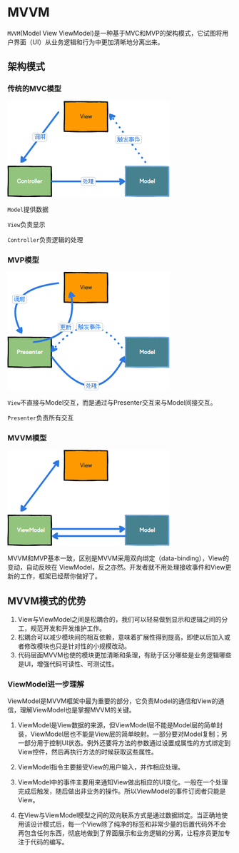# MVVM

`MVVM`(Model View ViewModel)是一种基于MVC和MVP的架构模式，它试图将用户界面（UI）从业务逻辑和行为中更加清晰地分离出来。

## 架构模式
### 传统的MVC模型

![](/assets/MVC.png)

`Model`提供数据

`View`负责显示

`Controller`负责逻辑的处理

### MVP模型

![](/assets/MVP.png)

`View`不直接与Model交互，而是通过与Presenter交互来与Model间接交互。

`Presenter`负责所有交互

### MVVM模型

![](/assets/MVVM.png)

MVVM和MVP基本一致，区别是MVVM采用双向绑定（data-binding），View的变动，自动反映在 ViewModel，反之亦然。开发者就不用处理接收事件和View更新的工作，框架已经帮你做好了。

## MVVM模式的优势

1. View与ViewModel之间是松耦合的，我们可以轻易做到显示和逻辑之间的分工，规范开发和开发维护工作。
2. 松耦合可以减少模块间的相互依赖，意味着扩展性得到提高，即使以后加入或者修改模块也只是针对性的小规模改动。
3. 代码层面MVVM也使的模块更加清晰和条理，有助于区分哪些是业务逻辑哪些是UI，增强代码可读性、可测试性。


### ViewModel进一步理解

ViewModel是MVVM框架中最为重要的部分，它负责Model的通信和View的通信，理解ViewModel也是掌握MVVM的关键。

1. ViewModel是View数据的来源，但ViewModel层不能是Model层的简单封装，ViewModel层也不能是View层的简单映射。一部分要对Model复制；另一部分用于控制UI状态。例外还要将方法的参数通过设置成属性的方式绑定到View控件，然后再执行方法的时候获取这些属性。

2. ViewModel指令主要接受View的用户输入，并作相应处理。

3. ViewModel中的事件主要用来通知View做出相应的UI变化。一般在一个处理完成后触发，随后做出非业务的操作。所以ViewModel的事件订阅者只能是View。

4. 在View与ViewModel模型之间的双向联系方式是通过数据绑定。当正确地使用该设计模式后，每一个View除了纯净的标签和非常少量的后置代码外不会再包含任何东西，彻底地做到了界面展示和业务逻辑的分离，让程序员更加专注于代码的编写。